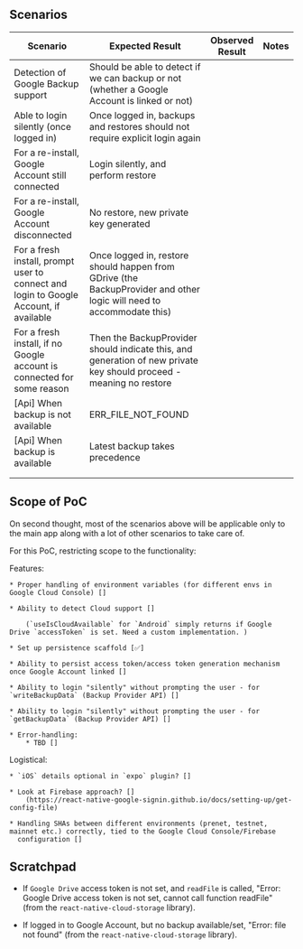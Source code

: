 ## Scenarios

| Scenario                                                                              | Expected Result                                                                                                      | Observed Result | Notes |
|---------------------------------------------------------------------------------------|----------------------------------------------------------------------------------------------------------------------|-----------------|-------|
| Detection of Google Backup support                                                    | Should be able to detect if we can backup or not (whether a Google Account is linked or not)                         |                 |       |
| Able to login silently (once logged in)                                               | Once logged in, backups and restores should not require explicit login again                                         |                 |       |
| For a re-install, Google Account still connected                                      | Login silently, and perform restore                                                                                  |                 |       |
| For a re-install, Google Account disconnected                                         | No restore, new private key generated                                                                                |                 |       |
| For a fresh install, prompt user to connect and login to Google Account, if available | Once logged in, restore should happen from GDrive (the BackupProvider and other logic will need to accommodate this) |                 |       |
| For a fresh install, if no Google account is connected for some reason                | Then the BackupProvider should indicate this, and generation of new private key should proceed - meaning no restore  |                 |       |
| [Api] When backup is not available                                                    | ERR_FILE_NOT_FOUND                                                                                                   |                 |       |
| [Api] When backup is available                                                        | Latest backup takes precedence                                                                                       |                 |       |
|                                                                                       |                                                                                                                      |                 |       |
|                                                                                       |                                                                                                                      |                 |       |


## Scope of PoC

On second thought, most of the scenarios above will be applicable only to the main app along with a lot of other scenarios to take care of.

For this PoC, restricting scope to the functionality:

Features:

    * Proper handling of environment variables (for different envs in Google Cloud Console) []

    * Ability to detect Cloud support []

        (`useIsCloudAvailable` for `Android` simply returns if Google Drive `accessToken` is set. Need a custom implementation. )

    * Set up persistence scaffold [✅]

    * Ability to persist access token/access token generation mechanism once Google Account linked []

    * Ability to login "silently" without prompting the user - for `writeBackupData` (Backup Provider API) []

    * Ability to login "silently" without prompting the user - for `getBackupData` (Backup Provider API) []

    * Error-handling:
        * TBD []

Logistical:

    * `iOS` details optional in `expo` plugin? []

    * Look at Firebase approach? []
        (https://react-native-google-signin.github.io/docs/setting-up/get-config-file)

    * Handling SHAs between different environments (prenet, testnet, mainnet etc.) correctly, tied to the Google Cloud Console/Firebase
      configuration []


## Scratchpad

* If `Google Drive` access token is not set, and `readFile` is called, "Error: Google Drive access token is not set, cannot call function readFile" (from the `react-native-cloud-storage` library).

* If logged in to Google Account, but no backup available/set, "Error: file not found" (from the `react-native-cloud-storage` library).

